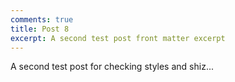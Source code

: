 ```yaml
---
comments: true
title: Post 8
excerpt: A second test post front matter excerpt
---
```


A second test post for checking styles and shiz...